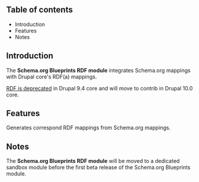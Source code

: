 Table of contents
-----------------

* Introduction
* Features
* Notes


Introduction
------------

The **Schema.org Blueprints RDF module** integrates Schema.org mappings with 
Drupal core's RDF(a) mappings. 

[RDF is deprecated](https://www.drupal.org/project/ideas/issues/2152459) 
in Drupal 9.4 core and will move to contrib in Drupal 10.0 core.


Features
--------

Generates correspond RDF mappings from Schema.org mappings.


Notes
-----

The **Schema.org Blueprints RDF module** will be moved to a dedicated sandbox module 
before the first beta release of the Schema.org Blueprints module.
